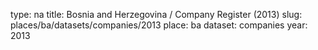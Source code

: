 type: na
title: Bosnia and Herzegovina / Company Register (2013)
slug: places/ba/datasets/companies/2013
place: ba
dataset: companies
year: 2013
